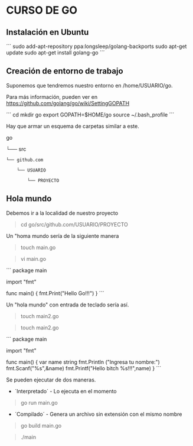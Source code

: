 CURSO DE GO
===========

## Instalación en Ubuntu ##

´´´
sudo add-apt-repository ppa:longsleep/golang-backports
sudo apt-get update
sudo apt-get install golang-go
´´´

## Creación de entorno de trabajo ##
Suponemos que tendremos nuestro entorno en /home/USUARIO/go.

Para más información, pueden ver en https://github.com/golang/go/wiki/SettingGOPATH

´´´
cd
mkdir go
export GOPATH=$HOME/go
source ~/.bash_profile
´´´

Hay que armar un esquema de carpetas similar a este.

go 

└── src 

    └── github.com 

        └── USUARIO

            └── PROYECTO

## Hola mundo ##

Debemos ir a la localidad de nuestro proyecto

> cd go/src/github.com/USUARIO/PROYECTO

Un "homa mundo sería de la siguiente manera

> touch main.go

> vi main.go

´´´
package main 

import "fmt" 

func main() { 
  fmt.Print("Hello Go!!!") 
}
´´´

Un "hola mundo" con entrada de teclado sería así.

> touch main2.go

> touch main2.go

´´´
package main 

import "fmt"

func main() { 
  var name string 
  fmt.Println ("Ingresa tu nombre:") 
  fmt.Scanf("%s",&name) 
  fmt.Printf("Hello bitch %s!!!",name) 
}
´´´

Se pueden ejecutar de dos maneras.

 - ´Interpretado´ - Lo ejecuta en el momento

> go run main.go 

 - ´Compilado´ - Genera un archivo sin extensión con el mismo nombre

> go build main.go

> ./main
